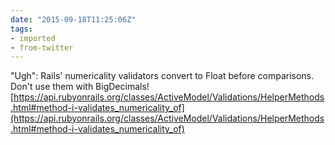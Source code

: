 ```yaml
---
date: "2015-09-18T11:25:06Z"
tags:
- imported
- from-twitter
---
```

"Ugh": Rails' numericality validators convert to Float before comparisons. Don't use them with BigDecimals\! [https://api.rubyonrails.org/classes/ActiveModel/Validations/HelperMethods.html#method-i-validates_numericality_of](https://api.rubyonrails.org/classes/ActiveModel/Validations/HelperMethods.html#method-i-validates_numericality_of)
